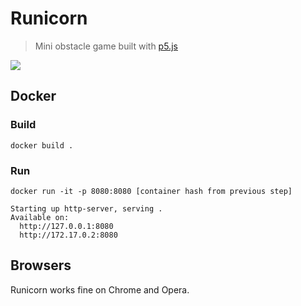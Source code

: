 # Runicorn

> Mini obstacle game built with [p5.js](http://p5js.org)

<img src="https://media.giphy.com/media/l0Ex1pCI4FR6U1nhe/source.gif" />

## Docker 

### Build
```
docker build .
```

### Run
```
docker run -it -p 8080:8080 [container hash from previous step]
```
```
Starting up http-server, serving .
Available on:
  http://127.0.0.1:8080
  http://172.17.0.2:8080
```

## Browsers

Runicorn works fine on Chrome and Opera.
